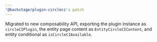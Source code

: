 ```yaml
---
'@backstage/plugin-circleci': patch
---
```


Migrated to new composability API, exporting the plugin instance as `circleCIPlugin`, the entity page content as `EntityCircleCIContent`, and entity conditional as `isCircleCIAvailable`.
